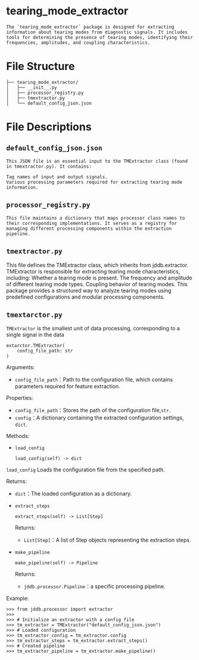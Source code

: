 # tearing_mode_extractor
    The `tearing_mode_extractor` package is designed for extracting information about tearing modes from diagnostic signals. It includes tools for determining the presence of tearing modes, identifying their frequencies, amplitudes, and coupling characteristics.

# File Structure
    ├── tearing_mode_extractor/
    │   ├── __init__.py
    │   ├── processor_registry.py
    │   ├── tmextractor.py
    │   └── default_config_json.json

# File Descriptions
## `default_config_json.json`

    This JSON file is an essential input to the TMExtractor class (found in tmextractor.py). It contains:

    Tag names of input and output signals.
    Various processing parameters required for extracting tearing mode information.
## `processor_registry.py`

    This file maintains a dictionary that maps processor class names to their corresponding implementations. It serves as a registry for managing different processing components within the extraction pipeline.

## `tmextractor.py`

   This file defines the TMExtractor class, which inherits from jddb.extractor. 
   TMExtractor is responsible for extracting tearing mode characteristics, including:
   Whether a tearing mode is present.
   The frequency and amplitude of different tearing mode types.
   Coupling behavior of tearing modes.
   This package provides a structured way to analyze tearing modes using predefined configurations and modular processing components.

## `tmextarctor.py`

`TMExtractor` is the smallest unit of data processing, corresponding to a single signal in the data

    extarctor.TMExtractor(
        config_file_path: str
    )

Arguments:

* `config_file_path`：Path to the configuration file, which contains parameters required for feature extraction.

Properties:

* `config_file_path`：Stores the path of the configuration file,`str`.
* `config`：A dictionary containing the extracted configuration settings, `dict`.

Methods:

* `load_config`
    
      load_config(self) -> dict

`load_config` Loads the configuration file from the specified path.

  Returns:
  * `dict`：The loaded configuration as a dictionary.

* `extract_steps`

      extract_steps(self) -> List[Step]

    Returns:
    * `List[Step]`：A list of Step objects representing the extraction steps.

* `make_pipeline`

      make_pipeline(self) -> Pipeline

     Returns:
    * `jddb.processor.Pipeline`：a specific processing pipeline.

Example:
    
    >>> from jddb.processor import extractor
    >>>
    >>> # Initialize an extractor with a config file
    >>> tm_extractor = TMExtractor("default_config_json.json")
    >>> # Loaded configuration
    >>> tm_extractor_config = tm_extractor.config  
    >>> tm_extractor_steps = tm_extractor.extract_steps() 
    >>> # Created pipeline
    >>> tm_extractor_pipeline = tm_extractor.make_pipeline() 